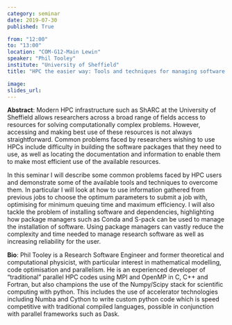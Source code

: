 ```yaml
---
category: seminar
date: 2019-07-30
published: True

from: "12:00"
to: "13:00"
location: "COM-G12-Main Lewin"
speaker: "Phil Tooley"
institute: "University of Sheffield"
title: "HPC the easier way: Tools and techniques for managing software and making the most of your High Performance Computing resources"

image:
slides_url:
---
```


**Abstract**: Modern HPC infrastructure such as ShARC at the University of Sheffield allows researchers across a broad range of fields access to resources for solving computationally complex problems. However, accessing and making best use of these resources is not always straightforward. Common problems faced by researchers wishing to use HPCs include difficulty in building the software packages that they need to use, as well as locating the documentation and information to enable them to make most efficient use of the available resources.

In this seminar I will describe some common problems faced by HPC users and demonstrate some of the available tools and techniques to overcome them. In particular I will look at how to use information gathered from previous jobs to choose the optimum parameters to submit a job with, optimising for minimum queuing time and maximum efficiency. I will also tackle the problem of installing software and dependencies, highlighting how package managers such as Conda and S-pack can be used to manage the installation of software. Using package managers can vastly reduce the complexity and time needed to manage research software as well as
increasing reliability for the user.

**Bio**: Phil Tooley is a Research Software Engineer and former theoretical and computational physicist, with particular interest in mathematical modelling, code optimisation and parallelism. He is an experienced developer of “traditional” parallel HPC codes using MPI and OpenMP in C, C++ and Fortran, but also champions the use of the Numpy/Scipy stack for scientific computing with python. This includes the use of accelerator technologies including Numba and Cython to write custom python code which is speed competitive with traditional compiled languages, possible in conjunction with parallel frameworks such as Dask.

